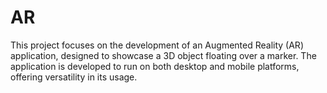 # AR
This project focuses on the development of an Augmented Reality (AR) application, designed to showcase a 3D object floating over a marker. The application is developed to run on both desktop and mobile platforms, offering versatility in its usage.
